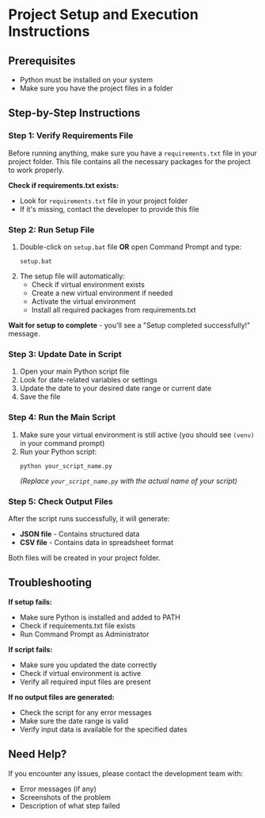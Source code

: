 # Project Setup and Execution Instructions

## Prerequisites
- Python must be installed on your system
- Make sure you have the project files in a folder

## Step-by-Step Instructions

### Step 1: Verify Requirements File
Before running anything, make sure you have a `requirements.txt` file in your project folder. This file contains all the necessary packages for the project to work properly.

**Check if requirements.txt exists:**
- Look for `requirements.txt` file in your project folder
- If it's missing, contact the developer to provide this file

### Step 2: Run Setup File
1. Double-click on `setup.bat` file **OR** open Command Prompt and type:
   ```
   setup.bat
   ```
2. The setup file will automatically:
   - Check if virtual environment exists
   - Create a new virtual environment if needed
   - Activate the virtual environment
   - Install all required packages from requirements.txt

**Wait for setup to complete** - you'll see a "Setup completed successfully!" message.

### Step 3: Update Date in Script
1. Open your main Python script file
2. Look for date-related variables or settings
3. Update the date to your desired date range or current date
4. Save the file

### Step 4: Run the Main Script
1. Make sure your virtual environment is still active (you should see `(venv)` in your command prompt)
2. Run your Python script:
   ```
   python your_script_name.py
   ```
   *(Replace `your_script_name.py` with the actual name of your script)*

### Step 5: Check Output Files
After the script runs successfully, it will generate:
- **JSON file** - Contains structured data
- **CSV file** - Contains data in spreadsheet format

Both files will be created in your project folder.

## Troubleshooting

**If setup fails:**
- Make sure Python is installed and added to PATH
- Check if requirements.txt file exists
- Run Command Prompt as Administrator

**If script fails:**
- Make sure you updated the date correctly
- Check if virtual environment is active
- Verify all required input files are present

**If no output files are generated:**
- Check the script for any error messages
- Make sure the date range is valid
- Verify input data is available for the specified dates

## Need Help?
If you encounter any issues, please contact the development team with:
- Error messages (if any)
- Screenshots of the problem
- Description of what step failed